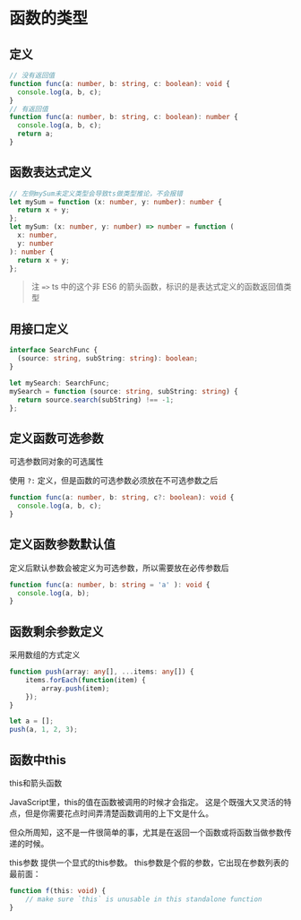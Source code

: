 # 函数的类型

## 定义

```ts
// 没有返回值
function func(a: number, b: string, c: boolean): void {
  console.log(a, b, c);
}
// 有返回值
function func(a: number, b: string, c: boolean): number {
  console.log(a, b, c);
  return a;
}
```

## 函数表达式定义

```ts
// 左侧mySum未定义类型会导致ts做类型推论，不会报错
let mySum = function (x: number, y: number): number {
  return x + y;
};
let mySum: (x: number, y: number) => number = function (
  x: number,
  y: number
): number {
  return x + y;
};
```

> 注 `=>` ts 中的这个非 ES6 的箭头函数，标识的是表达式定义的函数返回值类型

## 用接口定义

```ts
interface SearchFunc {
  (source: string, subString: string): boolean;
}

let mySearch: SearchFunc;
mySearch = function (source: string, subString: string) {
  return source.search(subString) !== -1;
};
```

## 定义函数可选参数

可选参数同对象的可选属性

使用 `?:` 定义，但是函数的可选参数必须放在不可选参数之后

```ts
function func(a: number, b: string, c?: boolean): void {
  console.log(a, b, c);
}
```

## 定义函数参数默认值

定义后默认参数会被定义为可选参数，所以需要放在必传参数后

```ts
function func(a: number, b: string = 'a' ): void {
  console.log(a, b);
}
```

## 函数剩余参数定义

采用数组的方式定义

```ts
function push(array: any[], ...items: any[]) {
    items.forEach(function(item) {
        array.push(item);
    });
}

let a = [];
push(a, 1, 2, 3);
```

## 函数中this

this和箭头函数

JavaScript里，this的值在函数被调用的时候才会指定。 这是个既强大又灵活的特点，但是你需要花点时间弄清楚函数调用的上下文是什么。 

但众所周知，这不是一件很简单的事，尤其是在返回一个函数或将函数当做参数传递的时候。

this参数
提供一个显式的this参数。 this参数是个假的参数，它出现在参数列表的最前面：

```ts
function f(this: void) {
    // make sure `this` is unusable in this standalone function
}
```
